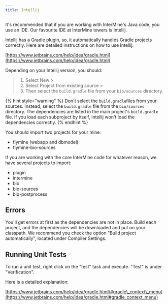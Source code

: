 ```yaml
---
title: Intellij
---
```


It's recommended that if you are working with InterMine's Java code, you use an IDE. Our favourite IDE at InterMine towers is Intellij.

Intellij has a Gradle plugin, so, it automatically handles Gradle projects correctly. Here are detailed instructions on how to use Intellij:

[https://www.jetbrains.com/help/idea/gradle.html](https://www.jetbrains.com/help/idea/gradle.html)

Depending on your Intellij version, you should:

> 1. Select New &gt;
> 2. Select Project from existing source &gt;
> 3. Then select the `build.gradle` file from your `bio/sources` directory.

{% hint style="warning" %}
Don't select the `build.gradle`files from your sources. Instead, select the `build.gradle` file from the `bio/sources` directory. The dependencies are listed in the main project's `build.gradle` file. If you load each subproject by itself, Intellij won't load the dependencies correctly.
{% endhint %}

You should import two projects for your mine:

* flymine \(webapp and dbmodel\)
* flymine-bio-sources

If you are working with the core InterMine code for whatever reason, we have several projects to import:

* plugin
* intermine
* bio
* bio-sources
* bio-postprocess

## Errors

You'll get errors at first as the dependencies are not in place. Build each project, and the dependencies will be downloaded and put on your classpath. We recommend you check the option "Build project automatically", located under Compiler Settings.

## Running Unit Tests

To run a unit test, right click on the "test" task and execute. "Test" is under "Verification".

Here is a detailed explanation:

[https://www.jetbrains.com/help/idea/gradle.html\#gradle\_context\_menu](https://www.jetbrains.com/help/idea/gradle.html#gradle_context_menu)

